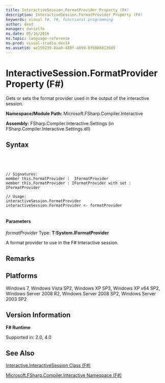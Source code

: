 ```yaml
---
title: InteractiveSession.FormatProvider Property (F#)
description: InteractiveSession.FormatProvider Property (F#)
keywords: visual f#, f#, functional programming
author: dend
manager: danielfe
ms.date: 05/16/2016
ms.topic: language-reference
ms.prod: visual-studio-dev14
ms.assetid: ae150235-8aa0-488f-a059-8fb8888136d9 
---
```


# InteractiveSession.FormatProvider Property (F#)

Gets or sets the format provider used in the output of the interactive session.

**Namespace/Module Path:** Microsoft.FSharp.Compiler.Interactive

**Assembly:** FSharp.Compiler.Interactive.Settings (in FSharp.Compiler.Interactive.Settings.dll)


## Syntax



```




// Signatures:
member this.FormatProvider :  IFormatProvider
member this.FormatProvider : IFormatProvider with set :  IFormatProvider

// Usage:
interactiveSession.FormatProvider
interactiveSession.FormatProvider <- formatProvider


```





#### Parameters
*formatProvider*
Type: **T:System.IFormatProvider**


A format provider to use in the F# Interactive session.




## Remarks

## Platforms
Windows 7, Windows Vista SP2, Windows XP SP3, Windows XP x64 SP2, Windows Server 2008 R2, Windows Server 2008 SP2, Windows Server 2003 SP2


## Version Information
**F# Runtime**

Supported in: 2.0, 4.0



## See Also
[Interactive.InteractiveSession Class &#40;F&#35;&#41;](Interactive.InteractiveSession-Class-%5BFSharp%5D.md)

[Microsoft.FSharp.Compiler.Interactive Namespace &#40;F&#35;&#41;](Microsoft.FSharp.Compiler.Interactive-Namespace-%5BFSharp%5D.md)

